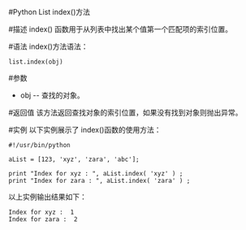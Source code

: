 #Python List index()方法


#描述
index() 函数用于从列表中找出某个值第一个匹配项的索引位置。

#语法
index()方法语法：

```
list.index(obj)
```

#参数
- obj -- 查找的对象。

#返回值
该方法返回查找对象的索引位置，如果没有找到对象则抛出异常。

#实例
以下实例展示了 index()函数的使用方法：

```
#!/usr/bin/python

aList = [123, 'xyz', 'zara', 'abc'];

print "Index for xyz : ", aList.index( 'xyz' ) ;
print "Index for zara : ", aList.index( 'zara' ) ;
```

以上实例输出结果如下：

```
Index for xyz :  1
Index for zara :  2
```